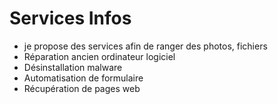 # Services Infos

- je propose des services afin de ranger des photos, fichiers
- Réparation ancien ordinateur logiciel
- Désinstallation malware
- Automatisation de formulaire
- Récupération de pages web
